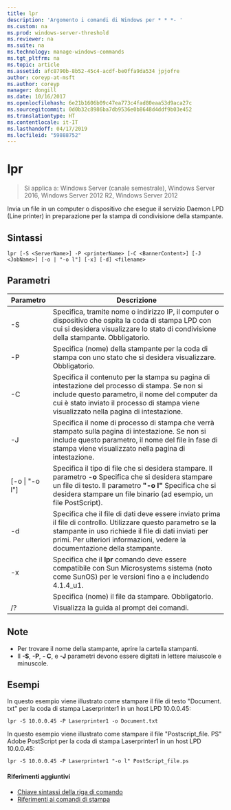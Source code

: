 ```yaml
---
title: lpr
description: 'Argomento i comandi di Windows per * * *- '
ms.custom: na
ms.prod: windows-server-threshold
ms.reviewer: na
ms.suite: na
ms.technology: manage-windows-commands
ms.tgt_pltfrm: na
ms.topic: article
ms.assetid: afc8790b-8b52-45c4-acdf-be0ffa9da534 jpjofre
author: coreyp-at-msft
ms.author: coreyp
manager: dongill
ms.date: 10/16/2017
ms.openlocfilehash: 6e21b1606b09c47ea773c4fad80eaa53d9aca27c
ms.sourcegitcommit: 0d0b32c8986ba7db9536e0b8648d4ddf9b03e452
ms.translationtype: HT
ms.contentlocale: it-IT
ms.lasthandoff: 04/17/2019
ms.locfileid: "59888752"
---
```

# <a name="lpr"></a>lpr

>Si applica a: Windows Server (canale semestrale), Windows Server 2016, Windows Server 2012 R2, Windows Server 2012

Invia un file in un computer o dispositivo che esegue il servizio Daemon LPD (Line printer) in preparazione per la stampa di condivisione della stampante.  
  
## <a name="syntax"></a>Sintassi  
```  
lpr [-S <ServerName>] -P <printerName> [-C <BannerContent>] [-J <JobName>] [-o | "-o l"] [-x] [-d] <filename>  
```  
## <a name="parameters"></a>Parametri  
|Parametro|Descrizione|  
|-------|--------|  
|-S <ServerName>|Specifica, tramite nome o indirizzo IP, il computer o dispositivo che ospita la coda di stampa LPD con cui si desidera visualizzare lo stato di condivisione della stampante. Obbligatorio.|  
|-P <printerName>|Specifica (nome) della stampante per la coda di stampa con uno stato che si desidera visualizzare. Obbligatorio.|  
|-C <BannerContent>|Specifica il contenuto per la stampa su pagina di intestazione del processo di stampa. Se non si include questo parametro, il nome del computer da cui è stato inviato il processo di stampa viene visualizzato nella pagina di intestazione.|  
|-J <JobName>|Specifica il nome di processo di stampa che verrà stampato sulla pagina di intestazione. Se non si include questo parametro, il nome del file in fase di stampa viene visualizzato nella pagina di intestazione.|  
|[-o &#124; "-o l"]|Specifica il tipo di file che si desidera stampare. Il parametro **-o** Specifica che si desidera stampare un file di testo. Il parametro **"-o l"** Specifica che si desidera stampare un file binario (ad esempio, un file PostScript).|  
|-d|Specifica che il file di dati deve essere inviato prima il file di controllo. Utilizzare questo parametro se la stampante in uso richiede il file di dati inviati per primi. Per ulteriori informazioni, vedere la documentazione della stampante.|  
|-x|Specifica che il **lpr** comando deve essere compatibile con Sun Microsystems sistema (noto come SunOS) per le versioni fino a e includendo 4.1.4_u1.|  
|<FileName>|Specifica (nome) il file da stampare. Obbligatorio.|  
|/?|Visualizza la guida al prompt dei comandi.|  
## <a name="remarks"></a>Note  
-   Per trovare il nome della stampante, aprire la cartella stampanti.  
-   Il **-S**, **-P**, **- C**, e **-J** parametri devono essere digitati in lettere maiuscole e minuscole.  
## <a name="BKMK_examples"></a>Esempi  
In questo esempio viene illustrato come stampare il file di testo "Document. txt" per la coda di stampa Laserprinter1 in un host LPD 10.0.0.45:  
```  
lpr -S 10.0.0.45 -P Laserprinter1 -o Document.txt  
```  
In questo esempio viene illustrato come stampare il file "Postscript_file. PS" Adobe PostScript per la coda di stampa Laserprinter1 in un host LPD 10.0.0.45:  
```  
lpr -S 10.0.0.45 -P Laserprinter1 "-o l" PostScript_file.ps  
```  

#### <a name="additional-references"></a>Riferimenti aggiuntivi  
-   [Chiave sintassi della riga di comando](command-line-syntax-key.md)  
-   [Riferimenti ai comandi di stampa](print-command-reference.md)  
